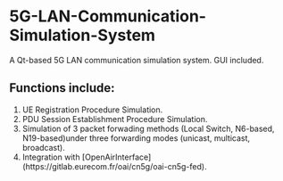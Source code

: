 # 5G-LAN-Communication-Simulation-System
A Qt-based 5G LAN communication simulation system. GUI included.
## Functions include:
<ol>
 <li> UE Registration Procedure Simulation.
 <li> PDU Session Establishment Procedure Simulation.
 <li> Simulation of 3 packet forwading methods (Local Switch, N6-based, N19-based)under three forwarding modes (unicast, multicast, broadcast).
 <li> Integration with [OpenAirInterface](https://gitlab.eurecom.fr/oai/cn5g/oai-cn5g-fed).
</ol>

